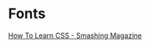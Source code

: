 # Fonts

[How To Learn CSS - Smashing Magazine](https://www.smashingmagazine.com/2019/01/how-to-learn-css/#fonts-and-typography)